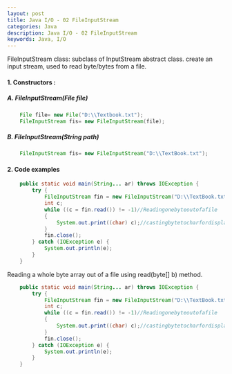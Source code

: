 ```yaml
---
layout: post
title: Java I/O - 02 FileInputStream
categories: Java
description: Java I/O - 02 FileInputStream
keywords: Java, I/O
---
```


FileInputStream class: subclass of InputStream abstract class. 
create an input stream, used to read byte/bytes from a file. 
#### 1. Constructors :

##### A. FileInputStream(File file)
```java
    File file= new File("D:\\Textbook.txt");
    FileInputStream fis= new FileInputStream(file);
```
 

##### B. FileInputStream(String path)
```java
    FileInputStream fis= new FileInputStream("D:\\TextBook.txt");
```
#### 2. Code examples
```java
    public static void main(String... ar) throws IOException {
        try {
            FileInputStream fin = new FileInputStream("D:\\TextBook.txt");
            int c;
            while ((c = fin.read()) != -1)//Readingonebyteoutofafile
            {
                System.out.print((char) c);//castingbytetocharfordisplayingonthescreenusing,System.out
            }
            fin.close();
        } catch (IOException e) {
            System.out.println(e);
        }
    }
```

Reading a whole byte array out of a file using read(byte[] b) method.

```java
    public static void main(String... ar) throws IOException {
        try {
            FileInputStream fin = new FileInputStream("D:\\TextBook.txt");
            int c;
            while ((c = fin.read()) != -1)//Readingonebyteoutofafile
            {
                System.out.print((char) c);//castingbytetocharfordisplayingonthescreenusing,System.out
            }
            fin.close();
        } catch (IOException e) {
            System.out.println(e);
        }
    }
```
